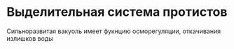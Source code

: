 # Выделительная система протистов
Сильноразвитая вакуоль имеет фукнцию осморегуляции, откачивания излишков воды